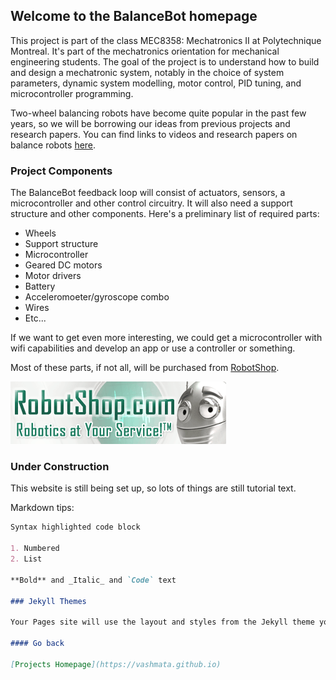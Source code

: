 ﻿## Welcome to the BalanceBot homepage

This project is part of the class MEC8358: Mechatronics II at Polytechnique Montreal. It's part of the mechatronics orientation for mechanical engineering students. The goal of the project is to understand how to build and design a mechatronic system, notably in the choice of system parameters, dynamic system modelling, motor control, PID tuning, and microcontroller programming.

Two-wheel balancing robots have become quite popular in the past few years, so we will be borrowing our ideas from previous projects and research papers. You can find links to videos and research papers on balance robots [here](references).

### Project Components

The BalanceBot feedback loop will consist of actuators, sensors, a microcontroller and other control circuitry. It will also need a support structure and other components. Here's a preliminary list of required parts:

- Wheels
- Support structure
- Microcontroller
- Geared DC motors
- Motor drivers
- Battery
- Acceleromoeter/gyroscope combo
- Wires
- Etc...

If we want to get even more interesting, we could get a microcontroller with wifi capabilities and develop an app or use a controller or something.

Most of these parts, if not all, will be purchased from [RobotShop](https://www.robotshop.com).

![Image](Pictures/robotshop-logo-345x100-en.gif)

### Under Construction

This website is still being set up, so lots of things are still tutorial text.

Markdown tips:

```markdown
Syntax highlighted code block

1. Numbered
2. List

**Bold** and _Italic_ and `Code` text

### Jekyll Themes

Your Pages site will use the layout and styles from the Jekyll theme you have selected in your [repository settings](https://github.com/vashmata/BalanceBot/settings). The name of this theme is saved in the Jekyll `_config.yml` configuration file.

#### Go back

[Projects Homepage](https://vashmata.github.io)